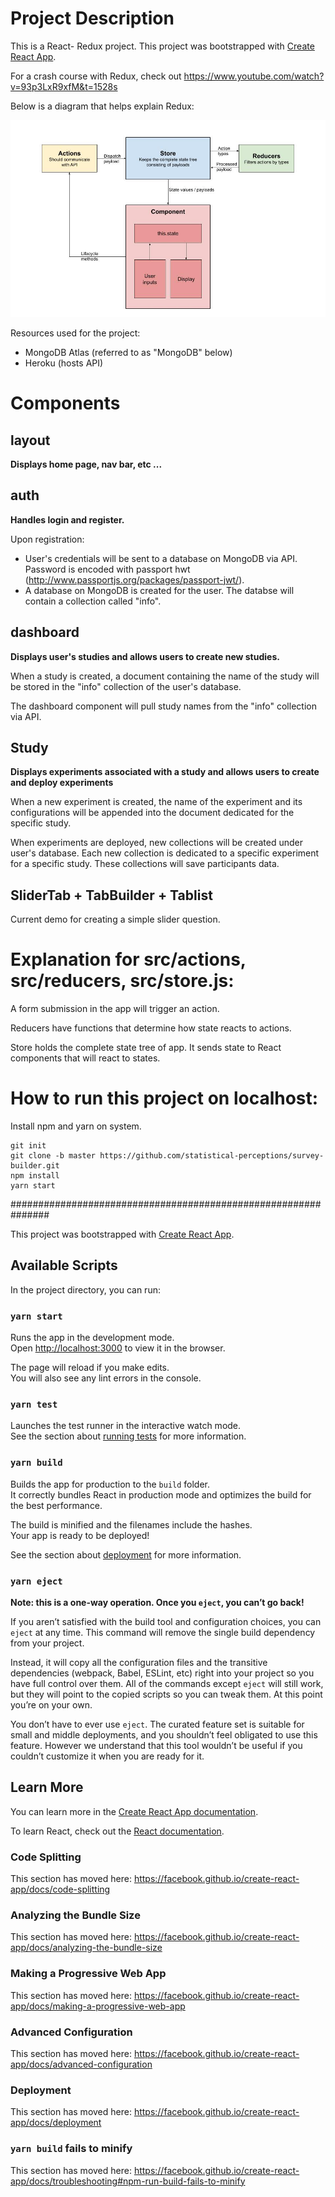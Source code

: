 # Project Description

This is a React- Redux project. This project was bootstrapped with [Create React App](https://github.com/facebook/create-react-app).

For a crash course with Redux, check out https://www.youtube.com/watch?v=93p3LxR9xfM&t=1528s

Below is a diagram that helps explain Redux:

![Alt text](/ReactRedux.jpg?raw=true "Redux Diagram")

Resources used for the project:
- MongoDB Atlas (referred to as "MongoDB" below)
- Heroku (hosts API)

# Components

## layout

**Displays home page, nav bar, etc ...**

## auth

**Handles login and register.**

Upon registration: 
- User's credentials will be sent to a database on MongoDB via API. Password is encoded with passport hwt (http://www.passportjs.org/packages/passport-jwt/). 
- A database on MongoDB is created for the user. The databse will contain a collection called "info". 

## dashboard 

**Displays user's studies and allows users to create new studies.**

When a study is created, a document containing the name of the study will be stored in the "info" collection of the user's database. 

The dashboard component will pull study names from the "info" collection via API. 

## Study 

**Displays experiments associated with a study and allows users to create and deploy experiments**

When a new experiment is created, the name of the experiment and its configurations will be appended into the document dedicated for the specific study. 

When experiments are deployed, new collections will be created under user's database. Each new collection is dedicated to a specific experiment for a specific study. These collections will save participants data. 

## SliderTab + TabBuilder + Tablist 

Current demo for creating a simple slider question. 


# Explanation for src/actions, src/reducers, src/store.js:

A form submission in the app will trigger an action. 

Reducers have functions that determine how state reacts to actions. 

Store holds the complete state tree of app. It sends state to React components that will react to states. 


# How to run this project on localhost:

Install npm and yarn on system.

```
git init
git clone -b master https://github.com/statistical-perceptions/survey-builder.git
npm install
yarn start
```




###############################################################

This project was bootstrapped with [Create React App](https://github.com/facebook/create-react-app).

## Available Scripts

In the project directory, you can run:

### `yarn start`

Runs the app in the development mode.<br />
Open [http://localhost:3000](http://localhost:3000) to view it in the browser.

The page will reload if you make edits.<br />
You will also see any lint errors in the console.

### `yarn test`

Launches the test runner in the interactive watch mode.<br />
See the section about [running tests](https://facebook.github.io/create-react-app/docs/running-tests) for more information.

### `yarn build`

Builds the app for production to the `build` folder.<br />
It correctly bundles React in production mode and optimizes the build for the best performance.

The build is minified and the filenames include the hashes.<br />
Your app is ready to be deployed!

See the section about [deployment](https://facebook.github.io/create-react-app/docs/deployment) for more information.

### `yarn eject`

**Note: this is a one-way operation. Once you `eject`, you can’t go back!**

If you aren’t satisfied with the build tool and configuration choices, you can `eject` at any time. This command will remove the single build dependency from your project.

Instead, it will copy all the configuration files and the transitive dependencies (webpack, Babel, ESLint, etc) right into your project so you have full control over them. All of the commands except `eject` will still work, but they will point to the copied scripts so you can tweak them. At this point you’re on your own.

You don’t have to ever use `eject`. The curated feature set is suitable for small and middle deployments, and you shouldn’t feel obligated to use this feature. However we understand that this tool wouldn’t be useful if you couldn’t customize it when you are ready for it.

## Learn More

You can learn more in the [Create React App documentation](https://facebook.github.io/create-react-app/docs/getting-started).

To learn React, check out the [React documentation](https://reactjs.org/).

### Code Splitting

This section has moved here: https://facebook.github.io/create-react-app/docs/code-splitting

### Analyzing the Bundle Size

This section has moved here: https://facebook.github.io/create-react-app/docs/analyzing-the-bundle-size

### Making a Progressive Web App

This section has moved here: https://facebook.github.io/create-react-app/docs/making-a-progressive-web-app

### Advanced Configuration

This section has moved here: https://facebook.github.io/create-react-app/docs/advanced-configuration

### Deployment

This section has moved here: https://facebook.github.io/create-react-app/docs/deployment

### `yarn build` fails to minify

This section has moved here: https://facebook.github.io/create-react-app/docs/troubleshooting#npm-run-build-fails-to-minify

